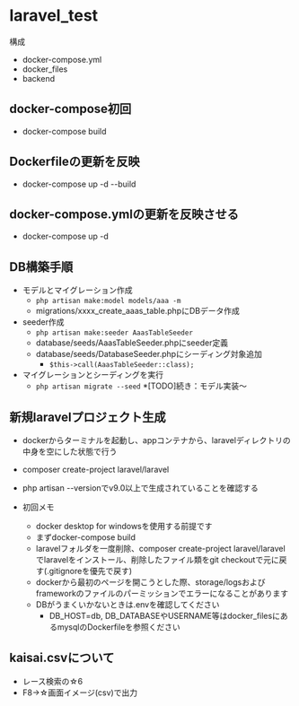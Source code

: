 # laravel_test

構成

* docker-compose.yml
* docker_files
* backend

## docker-compose初回

* docker-compose build
## Dockerfileの更新を反映

* docker-compose up -d --build

## docker-compose.ymlの更新を反映させる

* docker-compose up -d

## DB構築手順

* モデルとマイグレーション作成
    - `php artisan make:model models/aaa -m`
    - migrations/xxxx_create_aaas_table.phpにDBデータ作成
* seeder作成
    - `php artisan make:seeder AaasTableSeeder`
    - database/seeds/AaasTableSeeder.phpにseeder定義
    - database/seeds/DatabaseSeeder.phpにシーディング対象追加
        - `$this->call(AaasTableSeeder::class);`
* マイグレーションとシーディングを実行
    - `php artisan migrate --seed`
*[TODO]続き：モデル実装～

## 新規laravelプロジェクト生成

* dockerからターミナルを起動し、appコンテナから、laravelディレクトリの中身を空にした状態で行う
* composer create-project laravel/laravel
* php artisan --versionでv9.0以上で生成されていることを確認する

* 初回メモ
    - docker desktop for windowsを使用する前提です
    - まずdocker-compose build
    - laravelフォルダを一度削除、composer create-project laravel/laravelでlaravelをインストール、削除したファイル類をgit checkoutで元に戻す(.gitignoreを優先で戻す)
    - dockerから最初のページを開こうとした際、storage/logsおよびframeworkのファイルのパーミッションでエラーになることがあります
    - DBがうまくいかないときは.envを確認してください
        - DB_HOST=db, DB_DATABASEやUSERNAME等はdocker_filesにあるmysqlのDockerfileを参照ください

## kaisai.csvについて

* レース検索の☆6
* F8->☆画面イメージ(csv)で出力
